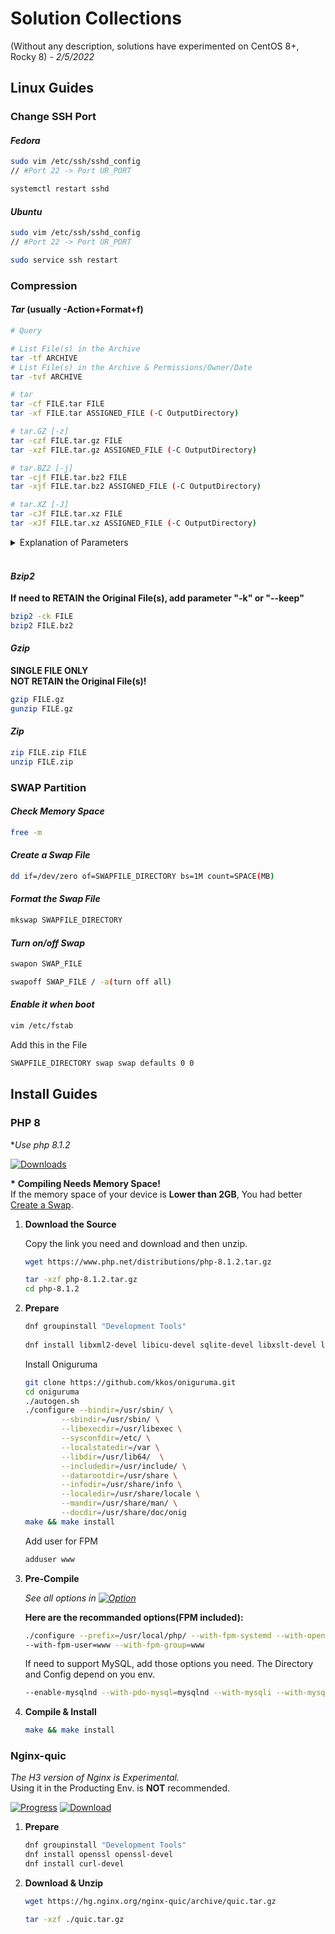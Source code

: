 # Solution Collections

(Without any description, solutions have experimented on CentOS 8+, Rocky 8) - *2/5/2022*

## Linux Guides


### **Change SSH Port**

#### *Fedora*

```Bash
sudo vim /etc/ssh/sshd_config
// #Port 22 -> Port UR_PORT

systemctl restart sshd
```

#### *Ubuntu*

```Bash
sudo vim /etc/ssh/sshd_config
// #Port 22 -> Port UR_PORT

sudo service ssh restart
```


### **Compression**

#### *Tar* (usually -Action+Format+f)

```Bash
# Query

# List File(s) in the Archive
tar -tf ARCHIVE
# List File(s) in the Archive & Permissions/Owner/Date
tar -tvf ARCHIVE
```

```Bash
# tar
tar -cf FILE.tar FILE
tar -xf FILE.tar ASSIGNED_FILE (-C OutputDirectory)
```

```Bash
# tar.GZ [-z]
tar -czf FILE.tar.gz FILE
tar -xzf FILE.tar.gz ASSIGNED_FILE (-C OutputDirectory)
```

```Bash
# tar.BZ2 [-j]
tar -cjf FILE.tar.bz2 FILE
tar -xjf FILE.tar.bz2 ASSIGNED_FILE (-C OutputDirectory)
```

```Bash
# tar.XZ [-J]
tar -cJf FILE.tar.xz FILE
tar -xJf FILE.tar.xz ASSIGNED_FILE (-C OutputDirectory)
```

<details>
<summary>Explanation of Parameters</summary>
-c: Create<br>
-x: Decompress<br>
-f: Followed by the files to be processed<br>
-t: Show Content(s) in the archive<br>
-r: Add file(s) to a Tarball<br>
-u: Update files in the archive<br>
-v: Show all progresses<br>
-f: Assign a archive<br>
-C: Jump to an assigned directory<br>
-P: Reserve the properties and permissions<br>
-N: Only save the files newer than DATE-OR-FILE<br>
--exclude=FILE: Exclude FILE<br>
--remove-files: Add and delete
</details><br>

#### *Bzip2*

**If need to RETAIN the Original File(s), add parameter "-k" or "--keep"**

```Bash
bzip2 -ck FILE
bzip2 FILE.bz2
```

#### *Gzip*

**SINGLE FILE ONLY**  
**NOT RETAIN the Original File(s)!**

```Bash
gzip FILE.gz
gunzip FILE.gz
```

#### *Zip*

```Bash
zip FILE.zip FILE
unzip FILE.zip
```

### **SWAP Partition**

#### *Check Memory Space*

```bash
free -m
```


#### *Create a Swap File*

```bash
dd if=/dev/zero of=SWAPFILE_DIRECTORY bs=1M count=SPACE(MB)
```

#### *Format the Swap File*

```bash
mkswap SWAPFILE_DIRECTORY
```

#### *Turn on/off Swap*

```bash
swapon SWAP_FILE

swapoff SWAP_FILE / -a(turn off all)
```

#### *Enable it when boot*
```bash
vim /etc/fstab
```
Add this in the File
```bash
SWAPFILE_DIRECTORY swap swap defaults 0 0
```
## Install Guides


### **PHP 8**

**Use php 8.1.2*

[![Downloads](https://img.shields.io/badge/Downloads-blue "Downloads Page")](https://www.php.net/downloads)

**\*** **Compiling Needs Memory Space!**\
If the memory space of your device is **Lower than 2GB**, You had better [Create a Swap](#swap-partition).

1. **Download the Source**

    Copy the link you need and download and then unzip.

    ```bash
    wget https://www.php.net/distributions/php-8.1.2.tar.gz

    tar -xzf php-8.1.2.tar.gz
    cd php-8.1.2
    ```

1. **Prepare**

    ```bash
    dnf groupinstall "Development Tools"
        
    dnf install libxml2-devel libicu-devel sqlite-devel libxslt-devel libpng-devel libjpeg-devel freetype-devel libzip-devel git
    ```

    Install Oniguruma

    ```bash
    git clone https://github.com/kkos/oniguruma.git
    cd oniguruma
    ./autogen.sh
    ./configure --bindir=/usr/sbin/ \
            --sbindir=/usr/sbin/ \
            --libexecdir=/usr/libexec \
            --sysconfdir=/etc/ \
            --localstatedir=/var \
            --libdir=/usr/lib64/  \
            --includedir=/usr/include/ \
            --datarootdir=/usr/share \
            --infodir=/usr/share/info \
            --localedir=/usr/share/locale \
            --mandir=/usr/share/man/ \
            --docdir=/usr/share/doc/onig
    make && make install
    ```

    Add user for FPM

    ```bash
    adduser www
    ```

1. **Pre-Compile**

    *See all options in [![Option](https://img.shields.io/badge/Offical_Doc-blue)](https://www.php.net/manual/en/configure.about.php#configure.options.misc)*

    **Here are the recommanded options(FPM included):**
    ```bash
    ./configure --prefix=/usr/local/php/ --with-fpm-systemd --with-openssl --enable-bcmath --with-curl --enable-ftp --enable-gd --enable-mbstring --enable-sockets --enable-pcntl --with-zlib --enable-intl --with-fpm-systemd --enable-pdo --enable-xml --with-zip --with-gettext --with-freetype --enable-opcache --enable-shmop
    --with-fpm-user=www --with-fpm-group=www
    ```

    If need to support MySQL, add those options you need. The Directory and Config depend on you env.

    ```bash
    --enable-mysqlnd --with-pdo-mysql=mysqlnd --with-mysqli --with-mysql-sock=/var/lib/mysql/mysql.sock
    ```

1. **Compile & Install**

    ```bash
    make && make install
    ```

### **Nginx-quic**

*The H3 version of Nginx is Experimental.* \
Using it in the Producting Env. is **NOT** recommended.

[![Progress](https://img.shields.io/badge/Progress-blue "Developing Log")](https://hg.nginx.org/nginx-quic/) [![Download](https://img.shields.io/badge/Download_Link-darkgreen "Download Link")](https://hg.nginx.org/nginx-quic/archive/quic.tar.gz)

1. **Prepare**

    ```bash
    dnf groupinstall "Development Tools"
    dnf install openssl openssl-devel
    dnf install curl-devel
    ```

2. **Download & Unzip**

    ```bash
    wget https://hg.nginx.org/nginx-quic/archive/quic.tar.gz
    
    tar -xzf ./quic.tar.gz
    ```
